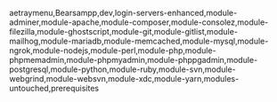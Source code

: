 aetraymenu,Bearsampp,dev,login-servers-enhanced,module-adminer,module-apache,module-composer,module-consolez,module-filezilla,module-ghostscript,module-git,module-gitlist,module-mailhog,module-mariadb,module-memcached,module-mysql,module-ngrok,module-nodejs,module-perl,module-php,module-phpmemadmin,module-phpmyadmin,module-phppgadmin,module-postgresql,module-python,module-ruby,module-svn,module-webgrind,module-websvn,module-xdc,module-yarn,modules-untouched,prerequisites
